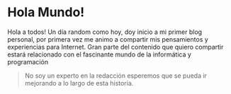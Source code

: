 # Hola Mundo!

Hola a todos! Un día random como hoy, doy inicio a mi primer blog personal, por primera vez me animo a compartir mis pensamientos y experiencias para Internet.
Gran parte del contenido que quiero compartir estará relacionado con el fascinante mundo de la informática y programación
> No soy un experto en la redacción esperemos que se pueda ir mejorando a lo largo de esta historia.
